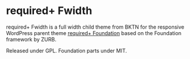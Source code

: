 required+ Fwidth
=================

required+ Fwidth is a full width child theme from BKTN for the responsive WordPress parent theme [required+ Foundation](https://github.com/wearerequired/required-foundation) based on the Foundation framework by ZURB.

Released under GPL. Foundation parts under MIT.